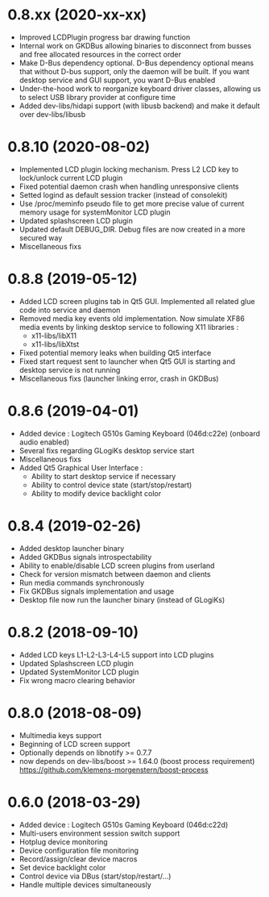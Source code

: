 
0.8.xx (2020-xx-xx)
===================
- Improved LCDPlugin progress bar drawing function
- Internal work on GKDBus allowing binaries to disconnect from
  busses and free allocated resources in the correct order
- Make D-Bus dependency optional. D-Bus dependency optional means that
  without D-bus support, only the daemon will be built. If you want
  desktop service and GUI support, you want D-Bus enabled
- Under-the-hood work to reorganize keyboard driver classes, allowing us
  to select USB library provider at configure time
- Added dev-libs/hidapi support (with libusb backend) and make it
  default over dev-libs/libusb

0.8.10 (2020-08-02)
===================
- Implemented LCD plugin locking mechanism. Press L2 LCD key to
  lock/unlock current LCD plugin
- Fixed potential daemon crash when handling unresponsive clients
- Setted logind as default session tracker (instead of consolekit)
- Use /proc/meminfo pseudo file to get more precise value
  of current memory usage for systemMonitor LCD plugin
- Updated splashscreen LCD plugin
- Updated default DEBUG_DIR. Debug files are now created in a more
  secured way
- Miscellaneous fixs

0.8.8 (2019-05-12)
==================
- Added LCD screen plugins tab in Qt5 GUI. Implemented all related
  glue code into service and daemon
- Removed media key events old implementation. Now simulate XF86 media
  events by linking desktop service to following X11 libraries :
    * x11-libs/libX11
    * x11-libs/libXtst
- Fixed potential memory leaks when building Qt5 interface
- Fixed start request sent to launcher when Qt5 GUI is starting and
   desktop service is not running
- Miscellaneous fixs (launcher linking error, crash in GKDBus)

0.8.6 (2019-04-01)
==================
- Added device : Logitech G510s Gaming Keyboard (046d:c22e)
    (onboard audio enabled)
- Several fixs regarding GLogiKs desktop service start
- Miscellaneous fixs
- Added Qt5 Graphical User Interface :
    * Ability to start desktop service if necessary
	* Ability to control device state (start/stop/restart)
	* Ability to modify device backlight color

0.8.4 (2019-02-26)
==================
- Added desktop launcher binary
- Added GKDBus signals introspectability
- Ability to enable/disable LCD screen plugins from userland
- Check for version mismatch between daemon and clients
- Run media commands synchronously
- Fix GKDBus signals implementation and usage
- Desktop file now run the launcher binary (instead of GLogiKs)

0.8.2 (2018-09-10)
==================
- Added LCD keys L1-L2-L3-L4-L5 support into LCD plugins
- Updated Splashscreen LCD plugin
- Updated SystemMonitor LCD plugin
- Fix wrong macro clearing behavior

0.8.0 (2018-08-09)
==================
- Multimedia keys support
- Beginning of LCD screen support
- Optionally depends on libnotify >= 0.7.7
- now depends on dev-libs/boost >= 1.64.0 (boost process requirement)
    https://github.com/klemens-morgenstern/boost-process

0.6.0 (2018-03-29)
==================
- Added device : Logitech G510s Gaming Keyboard (046d:c22d)
- Multi-users environment session switch support
- Hotplug device monitoring
- Device configuration file monitoring
- Record/assign/clear device macros
- Set device backlight color
- Control device via DBus (start/stop/restart/...)
- Handle multiple devices simultaneously

